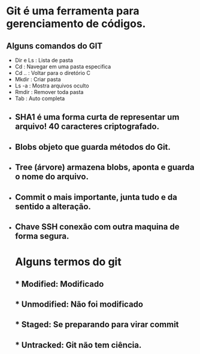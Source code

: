 # Git é uma ferramenta para gerenciamento de códigos.

## Alguns comandos do GIT

- Dir e Ls : Lista de pasta
- Cd : Navegar em uma pasta especifica
- Cd .. : Voltar para o diretório C
- Mkdir : Criar pasta
- Ls -a : Mostra arquivos oculto
-  Rmdir : Remover toda pasta
- Tab : Auto completa

## 

- ## SHA1 é uma forma curta de representar um arquivo! 40 caracteres criptografado. 

- ## Blobs objeto que guarda métodos do Git.

- ## Tree (árvore) armazena blobs, aponta e guarda o nome do arquivo.

- ## Commit o mais importante, junta tudo e da sentido a alteração.

- ## Chave SSH conexão com outra maquina de forma segura.

  

  

  # Alguns termos do git

  ## * Modified: Modificado

  ## * Unmodified: Não foi modificado

  ## * Staged: Se preparando para virar commit

  ## * Untracked: Git não tem ciência.

  

  

  

  

  

  

   